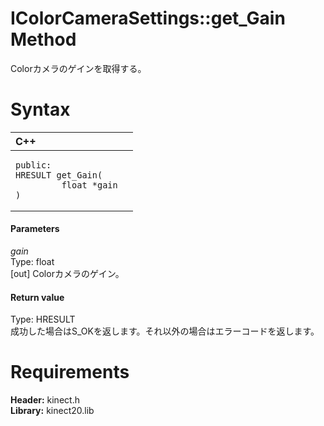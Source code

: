 IColorCameraSettings::get\_Gain Method  
======================================  

Colorカメラのゲインを取得する。 <span id="syntaxSection"></span>

Syntax  
======  

<table>
<colgroup>
<col width="100%" />
</colgroup>
<thead>
<tr class="header">
<th align="left">C++</th>
</tr>
</thead>
<tbody>
<tr class="odd">
<td align="left"><pre><code>public:  
HRESULT get_Gain(  
         float *gain  
)</code></pre></td>
</tr>
</tbody>
</table>

<span id="ID4EG"></span>
#### Parameters  

*gain*    
Type: float  
[out] Colorカメラのゲイン。  

<span id="ID4EP"></span>
#### Return value  

Type: HRESULT  
成功した場合はS\_OKを返します。それ以外の場合はエラーコードを返します。  

<span id="requirements"></span>

Requirements  
============  

**Header:** kinect.h  
**Library:** kinect20.lib  



<!--Please do not edit the data in the comment block below.-->
<!--
TOCTitle : get_Gain Method
RLTitle : IColorCameraSettings::get_Gain Method
KeywordK : get_Gain method
KeywordK : IColorCameraSettings::get_Gain method
KeywordF : IColorCameraSettings::get_Gain
KeywordF : get_Gain
KeywordF : Microsoft.Kinect.kinect.IColorCameraSettings.get_Gain(float@)
KeywordA : M:Microsoft.Kinect.kinect.IColorCameraSettings.get_Gain(float@)
AssetID : M:Microsoft.Kinect.kinect.IColorCameraSettings.get_Gain(float@)
Locale : en-us
CommunityContent : 1
APIType : Managed
APILocation : 
APIName : Microsoft.Kinect.kinect.IColorCameraSettings::get_Gain
TargetOS : Windows
TopicType : kbSyntax
DevLang : C++
DocSet : K4Wv2
ProjType : K4Wv2Proj
Technology : Kinect for Windows
Product : Kinect for Windows SDK v2
productversion : 20
-->
